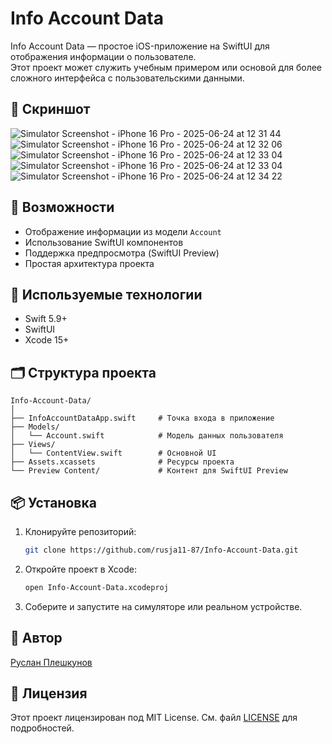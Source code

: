 # Info Account Data

Info Account Data — простое iOS-приложение на SwiftUI для отображения информации о пользователе.  
Этот проект может служить учебным примером или основой для более сложного интерфейса с пользовательскими данными.

## 📱 Скриншот
![Simulator Screenshot - iPhone 16 Pro - 2025-06-24 at 12 31 44](https://github.com/user-attachments/assets/172a751a-a874-498d-ab99-b64170549ea7) ![Simulator Screenshot - iPhone 16 Pro - 2025-06-24 at 12 32 06](https://github.com/user-attachments/assets/589c00f3-44a7-45dc-83ae-53a820682062) ![Simulator Screenshot - iPhone 16 Pro - 2025-06-24 at 12 33 04](https://github.com/user-attachments/assets/630809f5-ebfb-4e22-ab92-9119702fa5a4) ![Simulator Screenshot - iPhone 16 Pro - 2025-06-24 at 12 33 04](https://github.com/user-attachments/assets/f492da56-3b6f-435f-8bf9-cb228ba02fe9) ![Simulator Screenshot - iPhone 16 Pro - 2025-06-24 at 12 34 22](https://github.com/user-attachments/assets/4e0f4758-7252-4818-9c6d-04c42751fcfd)





## 🚀 Возможности

- Отображение информации из модели `Account`
- Использование SwiftUI компонентов
- Поддержка предпросмотра (SwiftUI Preview)
- Простая архитектура проекта

## 🧩 Используемые технологии<!-- {"fold":true} -->

- Swift 5.9+
- SwiftUI
- Xcode 15+

## 🗂 Структура проекта<!-- {"fold":true} -->

```
Info-Account-Data/
│
├── InfoAccountDataApp.swift     # Точка входа в приложение
├── Models/
│   └── Account.swift            # Модель данных пользователя
├── Views/
│   └── ContentView.swift        # Основной UI
├── Assets.xcassets              # Ресурсы проекта
└── Preview Content/             # Контент для SwiftUI Preview
```

## 📦 Установка<!-- {"fold":true} -->

1. Клонируйте репозиторий:

   ```bash
   git clone https://github.com/rusja11-87/Info-Account-Data.git
   ```

2. Откройте проект в Xcode:

   ```bash
   open Info-Account-Data.xcodeproj
   ```

3. Соберите и запустите на симуляторе или реальном устройстве.

## 👤 Автор<!-- {"fold":true} -->

[Руслан Плешкунов](https://github.com/rusja11-87)

## 📄 Лицензия<!-- {"fold":true} -->

Этот проект лицензирован под MIT License. См. файл [LICENSE](LICENSE) для подробностей.
